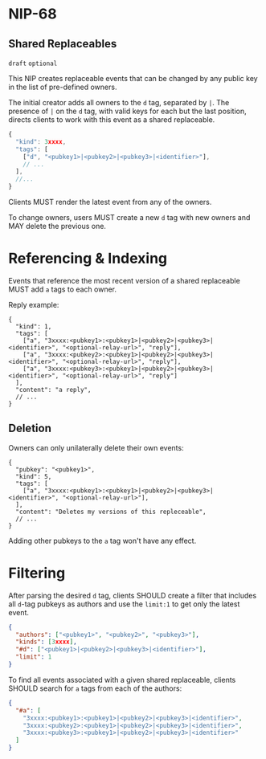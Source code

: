 NIP-68
======

Shared Replaceables
-------------------

`draft` `optional`

This NIP creates replaceable events that can be changed by any public key in the list of pre-defined owners. 

The initial creator adds all owners to the `d` tag, separated by `|`. The presence of `|` on the `d` tag, with valid keys for each but the last position, directs clients to work with this event as a shared replaceable. 

```js
{
  "kind": 3xxxx,
  "tags": [
    ["d", "<pubkey1>|<pubkey2>|<pubkey3>|<identifier>"],
    // ...
  ],
  //...
}
```

Clients MUST render the latest event from any of the owners. 

To change owners, users MUST create a new `d` tag with new owners and MAY delete the previous one. 

# Referencing & Indexing

Events that reference the most recent version of a shared replaceable MUST add `a` tags to each owner. 

Reply example:

```jsonc
{
  "kind": 1,
  "tags": [
    ["a", "3xxxx:<pubkey1>:<pubkey1>|<pubkey2>|<pubkey3>|<identifier>", "<optional-relay-url>", "reply"],
    ["a", "3xxxx:<pubkey2>:<pubkey1>|<pubkey2>|<pubkey3>|<identifier>", "<optional-relay-url>", "reply"],
    ["a", "3xxxx:<pubkey3>:<pubkey1>|<pubkey2>|<pubkey3>|<identifier>", "<optional-relay-url>", "reply"]
  ],
  "content": "a reply",
  // ...
}
```

## Deletion

Owners can only unilaterally delete their own events: 

```jsonc
{
  "pubkey": "<pubkey1>",
  "kind": 5, 
  "tags": [
    ["a", "3xxxx:<pubkey1>:<pubkey1>|<pubkey2>|<pubkey3>|<identifier>", "<optional-relay-url>"],
  ],
  "content": "Deletes my versions of this repleceable",
  // ...
}
```

Adding other pubkeys to the `a` tag won't have any effect. 

# Filtering

After parsing the desired `d` tag, clients SHOULD create a filter that includes all `d`-tag pubkeys as authors and use the `limit:1` to get only the latest event. 

```json
{
  "authors": ["<pubkey1>", "<pubkey2>", "<pubkey3>"],
  "kinds": [3xxxx],
  "#d": ["<pubkey1>|<pubkey2>|<pubkey3>|<identifier>"],
  "limit": 1
}
```

To find all events associated with a given shared replaceable, clients SHOULD search for `a` tags from each of the authors: 

```json
{
  "#a": [
    "3xxxx:<pubkey1>:<pubkey1>|<pubkey2>|<pubkey3>|<identifier>", 
    "3xxxx:<pubkey2>:<pubkey1>|<pubkey2>|<pubkey3>|<identifier>", 
    "3xxxx:<pubkey3>:<pubkey1>|<pubkey2>|<pubkey3>|<identifier>"
  ]
}
```